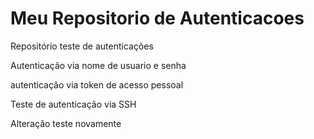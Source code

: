 # Meu Repositorio de Autenticacoes
Repositório teste de autenticações

Autenticação via nome de usuario e senha

autenticação via token de acesso pessoal

Teste de autenticação via SSH

Alteração teste novamente